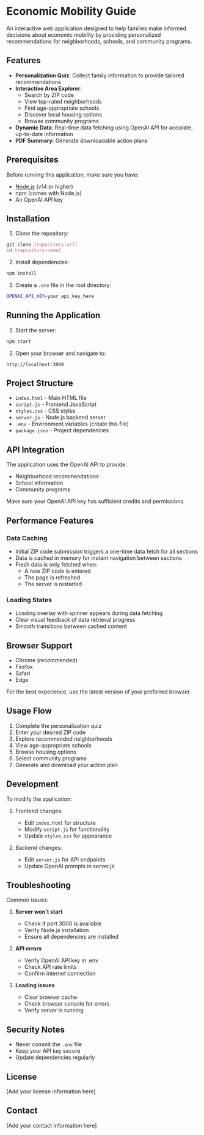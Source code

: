# Economic Mobility Guide

An interactive web application designed to help families make informed decisions about economic mobility by providing personalized recommendations for neighborhoods, schools, and community programs.

## Features

- **Personalization Quiz**: Collect family information to provide tailored recommendations
- **Interactive Area Explorer**: 
  - Search by ZIP code
  - View top-rated neighborhoods
  - Find age-appropriate schools
  - Discover local housing options
  - Browse community programs
- **Dynamic Data**: Real-time data fetching using OpenAI API for accurate, up-to-date information
- **PDF Summary**: Generate downloadable action plans

## Prerequisites

Before running this application, make sure you have:

- [Node.js](https://nodejs.org/) (v14 or higher)
- npm (comes with Node.js)
- An OpenAI API key

## Installation

1. Clone the repository:
```bash
git clone [repository-url]
cd [repository-name]
```

2. Install dependencies:
```bash
npm install
```

3. Create a `.env` file in the root directory:
```bash
OPENAI_API_KEY=your_api_key_here
```

## Running the Application

1. Start the server:
```bash
npm start
```

2. Open your browser and navigate to:
```
http://localhost:3000
```

## Project Structure

- `index.html` - Main HTML file
- `script.js` - Frontend JavaScript
- `styles.css` - CSS styles
- `server.js` - Node.js backend server
- `.env` - Environment variables (create this file)
- `package.json` - Project dependencies

## API Integration

The application uses the OpenAI API to provide:
- Neighborhood recommendations
- School information
- Community programs

Make sure your OpenAI API key has sufficient credits and permissions.

## Performance Features

### Data Caching
- Initial ZIP code submission triggers a one-time data fetch for all sections
- Data is cached in memory for instant navigation between sections
- Fresh data is only fetched when:
  - A new ZIP code is entered
  - The page is refreshed
  - The server is restarted

### Loading States
- Loading overlay with spinner appears during data fetching
- Clear visual feedback of data retrieval progress
- Smooth transitions between cached content

## Browser Support

- Chrome (recommended)
- Firefox
- Safari
- Edge

For the best experience, use the latest version of your preferred browser.

## Usage Flow

1. Complete the personalization quiz
2. Enter your desired ZIP code
3. Explore recommended neighborhoods
4. View age-appropriate schools
5. Browse housing options
6. Select community programs
7. Generate and download your action plan

## Development

To modify the application:

1. Frontend changes:
   - Edit `index.html` for structure
   - Modify `script.js` for functionality
   - Update `styles.css` for appearance

2. Backend changes:
   - Edit `server.js` for API endpoints
   - Update OpenAI prompts in server.js

## Troubleshooting

Common issues:

1. **Server won't start**
   - Check if port 3000 is available
   - Verify Node.js installation
   - Ensure all dependencies are installed

2. **API errors**
   - Verify OpenAI API key in .env
   - Check API rate limits
   - Confirm internet connection

3. **Loading issues**
   - Clear browser cache
   - Check browser console for errors
   - Verify server is running

## Security Notes

- Never commit the `.env` file
- Keep your API key secure
- Update dependencies regularly

## License

[Add your license information here]

## Contact

[Add your contact information here]
